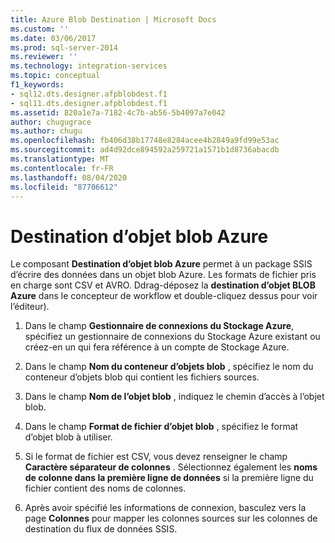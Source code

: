 ```yaml
---
title: Azure Blob Destination | Microsoft Docs
ms.custom: ''
ms.date: 03/06/2017
ms.prod: sql-server-2014
ms.reviewer: ''
ms.technology: integration-services
ms.topic: conceptual
f1_keywords:
- sql12.dts.designer.afpblobdest.f1
- sql11.dts.designer.afpblobdest.f1
ms.assetid: 820a1e7a-7182-4c7b-ab56-5b4097a7e042
author: chugugrace
ms.author: chugu
ms.openlocfilehash: fb406d38b17748e8284acee4b2849a9fd99e53ac
ms.sourcegitcommit: ad4d92dce894592a259721a1571b1d8736abacdb
ms.translationtype: MT
ms.contentlocale: fr-FR
ms.lasthandoff: 08/04/2020
ms.locfileid: "87706612"
---
```

# <a name="azure-blob-destination"></a>Destination d’objet blob Azure
  Le composant **Destination d’objet blob Azure** permet à un package SSIS d’écrire des données dans un objet blob Azure. Les formats de fichier pris en charge sont CSV et AVRO. Ddrag-déposez la **destination d’objet BLOB Azure** dans le concepteur de workflow et double-cliquez dessus pour voir l’éditeur).  
  
1.  Dans le champ **Gestionnaire de connexions du Stockage Azure**, spécifiez un gestionnaire de connexions du Stockage Azure existant ou créez-en un qui fera référence à un compte de Stockage Azure.  
  
2.  Dans le champ **Nom du conteneur d’objets blob** , spécifiez le nom du conteneur d’objets blob qui contient les fichiers sources.  
  
3.  Dans le champ **Nom de l’objet blob** , indiquez le chemin d’accès à l’objet blob.  
  
4.  Dans le champ **Format de fichier d’objet blob** , spécifiez le format d’objet blob à utiliser.  
  
5.  Si le format de fichier est CSV, vous devez renseigner le champ **Caractère séparateur de colonnes** . Sélectionnez également les **noms de colonne dans la première ligne de données** si la première ligne du fichier contient des noms de colonnes.  
  
6.  Après avoir spécifié les informations de connexion, basculez vers la page **Colonnes** pour mapper les colonnes sources sur les colonnes de destination du flux de données SSIS.  
  
  
